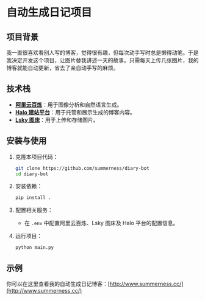 # 自动生成日记项目

## 项目背景
我一直很喜欢看别人写的博客，觉得很有趣，但每次动手写时总是懒得动笔。于是我决定开发这个项目，让图片替我讲述一天的故事。只需每天上传几张图片，我的博客就能自动更新，省去了亲自动手写的麻烦。



## 技术栈
- **[阿里云百炼](https://bailian.aliyun.com/)**：用于图像分析和自然语言生成。
- **[Halo 建站平台](https://www.halo.run/)**：用于托管和展示生成的博客内容。
- **[Lsky 图床](https://github.com/lsky-org/lsky-pro)**：用于上传和存储图片。

## 安装与使用
1. 克隆本项目代码：
    ```bash
    git clone https://github.com/summerness/diary-bot
    cd diary-bot
    ```

2. 安装依赖：
    ```bash
    pip install .
    ```

3. 配置相关服务：
    - 在 `.env` 中配置阿里云百炼、Lsky 图床及 Halo 平台的配置信息。

4. 运行项目：
    ```bash
    python main.py
    ```

## 示例

你可以在这里查看我的自动生成日记博客：[http://www.summerness.cc/](http://www.summerness.cc/)


